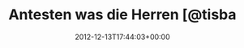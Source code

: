 ---
retweeted: false
source: <a href="http://erased3772509.com" rel="nofollow">erased3772509</a>
entities:
  user_mentions:
  - name: Sebastian Cohnen
    screen_name: tisba
    indices:
    - '24'
    - '30'
    id_str: '10950602'
    id: '10950602'
  - name: Geekstammtisch
    screen_name: geekstammtisch
    indices:
    - '54'
    - '69'
    id_str: '951370111'
    id: '951370111'
  urls: []
  symbols: []
  media:
  - expanded_url: https://twitter.com/bascht/status/279280531953307648/photo/1
    indices:
    - '82'
    - '102'
    url: http://t.co/GdeABY9O
    media_url: http://pbs.twimg.com/media/A-A0KgVCUAENHX9.png
    id_str: '279280531978473473'
    id: '279280531978473473'
    media_url_https: https://pbs.twimg.com/media/A-A0KgVCUAENHX9.png
    sizes:
      large:
        w: '720'
        h: '1280'
        resize: fit
      medium:
        w: '675'
        h: '1200'
        resize: fit
      thumb:
        w: '150'
        h: '150'
        resize: crop
      small:
        w: '383'
        h: '680'
        resize: fit
    type: photo
    display_url: pic.twitter.com/GdeABY9O
  hashtags: []
display_text_range:
- '0'
- '102'
favorite_count: '1'
id_str: '279280531953307648'
truncated: false
retweet_count: '1'
id: '279280531953307648'
possibly_sensitive: false
created_at: Thu Dec 13 17:44:03 +0000 2012
favorited: false
full_text: Antesten was die Herren [@tisba](https://twitter.com/tisba) und [@railsbros_dirk](https://twitter.com/railsbros_dirk)
  im [@geekstammtisch](https://twitter.com/geekstammtisch) so babbeln.
lang: de
extended_entities:
  media:
  - expanded_url: https://twitter.com/bascht/status/279280531953307648/photo/1
    indices:
    - '82'
    - '102'
    url: http://t.co/GdeABY9O
    media_url: http://pbs.twimg.com/media/A-A0KgVCUAENHX9.png
    id_str: '279280531978473473'
    id: '279280531978473473'
    media_url_https: https://pbs.twimg.com/media/A-A0KgVCUAENHX9.png
    sizes:
      large:
        w: '720'
        h: '1280'
        resize: fit
      medium:
        w: '675'
        h: '1200'
        resize: fit
      thumb:
        w: '150'
        h: '150'
        resize: crop
      small:
        w: '383'
        h: '680'
        resize: fit
    type: photo
    display_url: pic.twitter.com/GdeABY9O
tags:
- pesos:twitter
date: '2012-12-13T17:44:03+00:00'
src: https://twitter.com/bascht/status/279280531953307648
original_url: https://twitter.com/bascht/status/279280531953307648
type: twitter_tweet
media_url: https://img.bascht.com/twitter/pbs.twimg.com/media/A-A0KgVCUAENHX9.png
text: Antesten was die Herren [@tisba](https://twitter.com/tisba) und [@railsbros_dirk](https://twitter.com/railsbros_dirk)
  im [@geekstammtisch](https://twitter.com/geekstammtisch) so babbeln.
title: Antesten was die Herren [@tisba

---